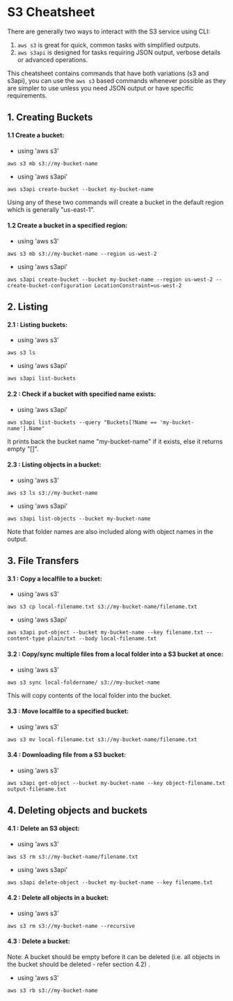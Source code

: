 # S3 Cheatsheet
There are generally two ways to interact with the S3 service using CLI:
 1. ```aws s3``` is great for quick, common tasks with simplified outputs.
 2. ```aws s3api``` is designed for tasks requiring JSON output, verbose details or advanced operations.

This cheatsheet contains commands that have both variations (s3 and s3api), you can use the ```aws s3``` based commands whenever possible as they are simpler to use unless you need JSON output or have specific requirements.

## 1. Creating Buckets

#### 1.1 Create a bucket:
- using 'aws s3'
```text
aws s3 mb s3://my-bucket-name
```
- using 'aws s3api'
```text
aws s3api create-bucket --bucket my-bucket-name
```
Using any of these two commands will create a bucket in the default region which is generally "us-east-1".

#### 1.2 Create a bucket in a specified region:
- using 'aws s3'
```text
aws s3 mb s3://my-bucket-name --region us-west-2
```
- using 'aws s3api'
```text
aws s3api create-bucket --bucket my-bucket-name --region us-west-2 --create-bucket-configuration LocationConstraint=us-west-2
```

## 2. Listing

#### 2.1 : Listing buckets:
- using 'aws s3'
```text
aws s3 ls
```
- using 'aws s3api'
```text
aws s3api list-buckets
```

#### 2.2 : Check if a bucket with specified name exists:
- using 'aws s3api'
```text
aws s3api list-buckets --query "Buckets[?Name == 'my-bucket-name'].Name"
```
It prints back the bucket name "my-bucket-name" if it exists, else it returns empty "[]".

#### 2.3 : Listing objects in a bucket:
- using 'aws s3'
```text
aws s3 ls s3://my-bucket-name
```
- using 'aws s3api'
```text
aws s3api list-objects --bucket my-bucket-name
```
Note that folder names are also included along with object names in the output.

## 3. File Transfers

#### 3.1 : Copy a localfile to a bucket:
- using 'aws s3'
```text
aws s3 cp local-filename.txt s3://my-bucket-name/filename.txt
```
- using 'aws s3api'
```text
aws s3api put-object --bucket my-bucket-name --key filename.txt --content-type plain/txt --body local-filename.txt
```

#### 3.2 : Copy/sync multiple files from a local folder into a S3 bucket at once:
- using 'aws s3'
```text
aws s3 sync local-foldername/ s3://my-bucket-name
```
This will copy contents of the local folder into the bucket.

#### 3.3 : Move localfile to a specified bucket:
- using 'aws s3'
```text
aws s3 mv local-filename.txt s3://my-bucket-name/filename.txt
```

#### 3.4 : Downloading file from a S3 bucket:
- using 'aws s3'
```text
aws s3api get-object --bucket my-bucket-name --key object-filename.txt output-filename.txt
```

## 4. Deleting objects and buckets

#### 4.1 : Delete an S3 object:
- using 'aws s3'
```text
aws s3 rm s3://my-bucket-name/filename.txt
```
- using 'aws s3api'
```text
aws s3api delete-object --bucket my-bucket-name --key filename.txt
```

#### 4.2 : Delete all objects in a bucket:
- using 'aws s3'
```text
aws s3 rm s3://my-bucket-name --recursive
```

#### 4.3 : Delete a bucket:

Note: A bucket should be empty before it can be deleted (i.e. all objects in the bucket should be deleted - refer section 4.2) .

- using 'aws s3'
```text
aws s3 rb s3://my-bucket-name
```
